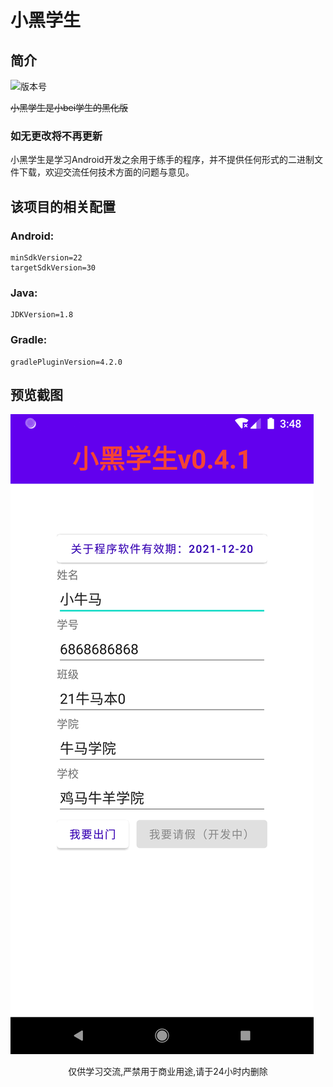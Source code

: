 # 小黑学生

## 简介

![版本号](https://img.shields.io/badge/%E7%89%88%E6%9C%AC-1.0.0-brightgreen)

~~小黑学生是小bei学生的黑化版~~

### 如无更改将不再更新

小黑学生是学习Android开发之余用于练手的程序，并不提供任何形式的二进制文件下载，欢迎交流任何技术方面的问题与意见。

## 该项目的相关配置

### Android:

```
minSdkVersion=22
targetSdkVersion=30
```

### Java:

```
JDKVersion=1.8
```

### Gradle:

```
gradlePluginVersion=4.2.0
```

## 预览截图

![截图](https://github.com/WangHan2014/XiaoHeiStudent/blob/main/screeshots/MainActivity.png)

<center>仅供学习交流,严禁用于商业用途,请于24小时内删除 </center>
